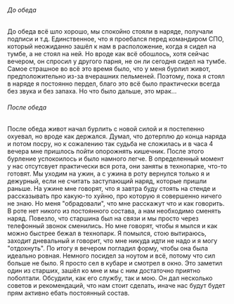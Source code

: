 ###### До обеда
До обеда всё шло хорошо, мы спокойно стояли в наряде, получали подписи и т.д. Единственное, что я проебался перед командиром СПО, который неожиданно зашёл к нам в расположение, когда я сидел на тумбе, а не стоял на ней. Но вроде как всё обошлось, хотя сейчас вечером, он спросил у другого парня, не он ли сегодня сидел на тумбе. 
Самое страшное во всё это время было, что у меня бурлил живот, предположительно из-за вчерашних пельменей. Поэтому, пока я стоял в наряде я постоянно пердел, благо это всё было практически всегда без звука и без запаха. Но что было дальше, это мрак...
###### После обеда
После обеда живот начал бурлить с новой силой и я постепенно охуевал, но вроде как держался. Думал, что дотерплю до конца наряда и потом посру, но к сожалению так судьба не сложилась и в часа 4 вечера мне пришлось пойти опорожнять кишечник. После этого бурление успокоилось и было намного легче. В определенный момент у нас отсутсвует практически вся рота, они заняты в технопарке, что-то готовят.
Мы уходим на ужин, а с ужина в роту вернулся только я и дежурный, если не считать заступающий наряд, которые пришли раньше. На ужине мне говорят, что я завтра буду стоять на стенде и рассказывать про какую-то хуйню, про которую я совершенно ничего не знаю. Но меня "обрадовали", что мне расскажут что и как говорить.
В роте нет никого из постоянного состава, а нам необходимо сменять наряд. Повезло, что старшина был на связи и мы просто через телефонный звонок сменились. Но мне говорят, чтобы я мылся и как можно быстрее бежал в технопарк. Я помылся, стою вытираюсь, заходит дневальный и говорит, что мне никуда идти не надо и я могу "отдохнуть".
По итогу я вечером погладил форму, чтобы она была идеально ровная. Немного посидел за ноутом и всё, потому что сил больше не было. Я просто сел в кубаре и смотрел в окно. Это заметил один из старших, зашёл ко мне и мы с ним достаточно приятно поболтали. Обсудили, как его службу, так и мою. Он дал несколько советов и рекомендаций, что нам стоит сделать, иначе нас будут будет прям активно ебать постоянный состав.